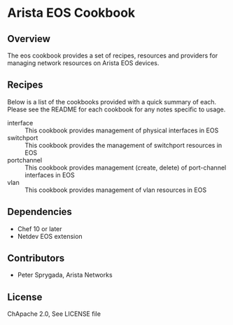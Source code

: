 # Arista EOS Cookbook

## Overview
The eos cookbook provides a set of recipes, resources and providers for managing network resources on Arista EOS devices.   


## Recipes
Below is a list of the cookbooks provided with a quick summary of each.  Please see the README for each cookbook for any notes specific to usage.

<dl>
<dt>interface</dt> 
<dd>This cookbook provides management of physical interfaces in EOS</dd>

<dt>switchport</dt>
<dd>This cookbook provides the management of switchport resources in EOS</dd>

<dt>portchannel</dt>
<dd>This cookbook provides  management (create, delete) of port-channel interfaces in EOS</dd>

<dt>vlan</dt>
<dd>This cookbook provides management of vlan resources in EOS</dd>
</dl>

## Dependencies
  * Chef 10 or later
  * Netdev EOS extension

## Contributors
  * Peter Sprygada, Arista Networks

## License
ChApache 2.0, See LICENSE file